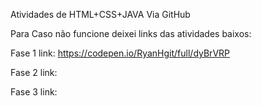 Atividades de HTML+CSS+JAVA Via GitHub

  Para Caso não funcione deixei links das atividades baixos:
  
   Fase 1
    link: https://codepen.io/RyanHgit/full/dyBrVRP
    
   Fase 2
    link: 
    
   Fase 3
    link: 
    
